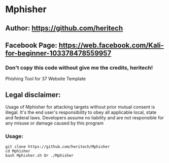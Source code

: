 # Mphisher
## Author: https://github.com/heritech
## Facebook Page: https://web.facebook.com/Kali-for-beginner-103378478559957
### Don't copy this code without give me the credits, heritech! 

Phishing Tool for 37 Website Template

## Legal disclaimer:
Usage of Mphisher for attacking targets without prior mutual consent is illegal. It's the end user's responsibility to obey all applicable local, state and federal laws. Developers assume no liability and are not responsible for any misuse or damage caused by this program 


### Usage:
```
git clone https://github.com/heritech/Mphisher
cd Mphisher
bash Mphisher.sh Or ./Mphisher
```
